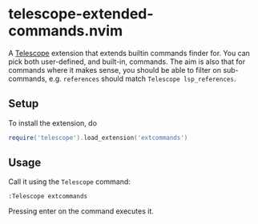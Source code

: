 # telescope-extended-commands.nvim

A [Telescope](https://github.com/nvim-telescope/telescope.nvim) extension that
extends builtin commands finder for. You can pick both user-defined, and
built-in, commands. The aim is also that for commands where it makes sense, you
should be able to filter on sub-commands, e.g. `references` should match
`Telescope lsp_references`.

## Setup

To install the extension, do

```lua
require('telescope').load_extension('extcommands')
```

## Usage

Call it using the `Telescope` command:

```vim
:Telescope extcommands
```

Pressing enter on the command executes it.

